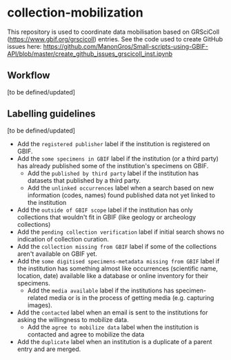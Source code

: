 # collection-mobilization
This repository is used to coordinate data mobilisation based on GRSciColl (https://www.gbif.org/grscicoll) entries. See the code used to create GitHub issues here: https://github.com/ManonGros/Small-scripts-using-GBIF-API/blob/master/create_github_issues_grscicoll_inst.ipynb

## Workflow

[to be defined/updated]

## Labelling guidelines

[to be defined/updated]

* Add the `registered publisher` label if the institution is registered on GBIF.
* Add the `some specimens in GBIF` label if the institution (or a third party) has already published some of the institution's specimens on GBIF.
    * Add the `published by third party` label if the institution has datasets that published by a third party.
    * Add the `unlinked occurrences` label when a search based on new information (codes, names) found published data not yet linked to the institution
* Add the `outside of GBIF scope` label if the institution has only collections that wouldn't fit in GBIF (like geology or archeology collections)
* Add the `pending collection verification` label if initial search shows no indication of collection curation.
* Add the `collection missing from GBIF` label if some of the collections aren't available on GBIF yet.
* Add the `some digitised specimens-metadata missing from GBIF` label if the institution has something almost like occurrences (scientific name, location, date) available like a database or online inventory for their specimens.
    * Add the `media available` label if the institutions has specimen-related media or is in the process of getting media (e.g. capturing images).
* Add the `contacted` label when an email is sent to the institutions for asking the willingness to mobilize data.
    * Add the `agree to mobilize data` label when the institution is contacted and agree to mobilize the data
* Add the `duplicate` label when an institution is a duplicate of a parent entry and are merged.
